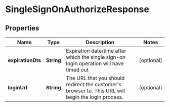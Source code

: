 
# SingleSignOnAuthorizeResponse

## Properties
Name | Type | Description | Notes
------------ | ------------- | ------------- | -------------
**expirationDts** | **String** | Expiration date/time after which the single sign-on login operation will have timed out |  [optional]
**loginUrl** | **String** | The URL that you should redirect the customer&#39;s browser to.  This URL will begin the login process. |  [optional]



